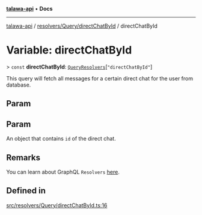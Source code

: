 [**talawa-api**](../../../../README.md) • **Docs**

***

[talawa-api](../../../../modules.md) / [resolvers/Query/directChatById](../README.md) / directChatById

# Variable: directChatById

\> `const` **directChatById**: [`QueryResolvers`](../../../../types/generatedGraphQLTypes/type-aliases/QueryResolvers.md)\[`"directChatById"`\]

This query will fetch all messages for a certain direct chat for the user from database.

## Param

## Param

An object that contains `id` of the direct chat.

## Remarks

You can learn about GraphQL `Resolvers`
[here](https://www.apollographql.com/docs/apollo-server/data/resolvers/).

## Defined in

[src/resolvers/Query/directChatById.ts:16](https://github.com/PalisadoesFoundation/talawa-api/blob/0e711c6a6b57f55ab5776fc9c8edfc5ebc0b3d70/src/resolvers/Query/directChatById.ts#L16)
